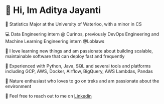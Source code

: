# 👋 Hi, Im Aditya Jayanti

🏫 Statistics Major at the University of Waterloo, with a minor in CS

💻 Data Engineering intern @ Curinos, previously DevOps Engineering and Machine Learning Engineering intern @Loblaws

📖 I love learning new things and am passionate about building scalable, maintainable software that can deploy fast and frequently

🔨 Experienced with Python, Java, SQL and several tools and platforms including GCP, AWS, Docker, Airflow, BigQuery, AWS Lambdas, Pandas

🍃 Nature enthusiast who loves to go on treks and am passionate about the environment

📧 Feel free to reach out to me on [Linkedin](https://www.linkedin.com/in/adityajayanti/)

